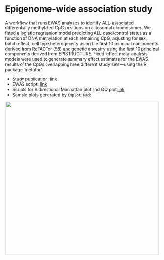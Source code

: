 # Epigenome-wide association study

A workflow that runs EWAS analyses to identify ALL-associated differentially methylated CpG positions on autosomal chromosomes. We fitted a logistic regression model predicting ALL case/control status as a function of DNA methylation at each remaining CpG, adjusting for sex, batch effect, cell type heterogeneity using the first 10 principal components derived from ReFACTor (58) and genetic ancestry using the first 10 principal components derived from EPISTRUCTURE. Fixed-effect meta-analysis models were used to generate summary effect estimates for the EWAS results of the CpGs overlapping hree different study sets—using the R package ‘metafor’.

- Study publication: [link](https://academic.oup.com/hmg/article/31/21/3741/6611023#378311310)
- EWAS script: [link](./ewas.r)
- Scripts for Bidirectional Manhattan plot and QQ plot [link](./CMplot.Rmd)
- Sample plots generated by `CMplot.Rmd`:

<p align="center">
<img src='../_static/ewas_Fig.2.png' width='500'>
</p>

